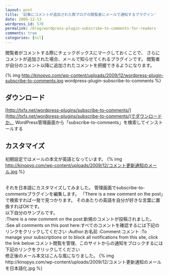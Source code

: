 ```yaml
---
layout: post
title: '記事にコメントが追加された際ブログの閲覧者にメールで通知するプラグイン'
date: 2009-12-13
wordpress_id: 578
permalink: /blog/wordpress-plugin-subscribe-to-comments-for-readers
comments: true
categories: [nil]
---
```

閲覧者がコメントする際にチェックボックスにマークしておくことで、
さらにコメントが追加された場合、メールで知らせてくれるプラグインです。
閲覧者が自分のコメント以降に追加されたコメントを把握できるようになります。

{% img http://kinopyo.com/wp-content/uploads/2009/12/wordpress-plugin-subscribe-to-comments.jpg wordpress-plugin-subscribe-to-comments %}

## ダウンロード
[http://txfx.net/wordpress-plugins/subscribe-to-comments/](http://txfx.net/wordpress-plugins/subscribe-to-comments/)でダウンロードか、
WordPress管理画面から「subscribe-to-comments」を検索してインストールする

## カスタマイズ
初期設定ではメールの本文が英語となっています。
{% img http://kinopyo.com/wp-content/uploads/2009/12/コメント更新通知のメール.jpg  %}

<br/>
それを日本語にカスタマイズしてみました。
管理画面でsubscribe-to-commentsプラグインを編集します。
「There is a new comment on the post」で検索すれば一発で見つかります。
そのあたりの英語を自分が好きな言葉に置換すればOKです。

<br/>
以下自分のサンプルです。

<br/>
:There is a new comment on the post:新規のコメントが投稿されました。
:See all comments on this post here:すべてのコメントを確認するには下記のリンクをクリックしてください
:Author:お名前
:Comment:コメント
:To manage your subscriptions or to block all notifications from this site, click the link below:コメント閲覧を管理、このサイトからの通知をブロックするには下記のリンクをクリックしてください

<br/>
修正後のメール本文はこんな風になりました。
{% img http://kinopyo.com/wp-content/uploads/2009/12/コメント更新通知のメールを日本語化.jpg  %}
